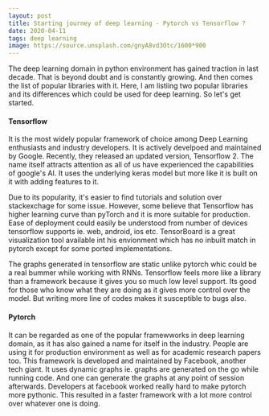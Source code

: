 ```yaml
---
layout: post
title: Starting journey of deep learning - Pytorch vs Tensorflow ?
date: 2020-04-11
tags: deep learning
image: https://source.unsplash.com/gnyA8vd3Otc/1600*900
---
```


The deep learning domain in python environment has gained traction in last decade. That is beyond doubt and is constantly growing. And then comes
the list of popular libraries with it. Here, I am listiing two popular libraries and its differences which could be used for deep learning.
So let's get started.

#### Tensorflow
It is the most widely popular framework of choice among Deep Learning enthusiasts and industry developers. It is actively develpoed and maintained by
Google. Recently, they released an updated version, Tensorflow 2. The name itself attracts attention as all of us have experienced the capabilities of google's AI. It uses the underlying keras model
but more like it is built on it with adding features to it. 

Due to its popularity, it's easier to find tutorials and solution over stackexchage for some issue. However,
some believe that Tensorflow has higher learning curve than pyTorch and it is more suitable for production. Ease of deployment could easily
be understood from number of devices tensorflow supports ie. web, android, ios etc. TensorBoard is a great visualization tool available
int his envionment which has no inbuilt match in pytorch except for some ported implementations.

The graphs generated in tensorflow are static unlike pytorch whic could be a real bummer while working with RNNs. Tensorflow feels more like
a library than a framework because it gives you so much low level support. Its good for those who know what they are doing as it gives more 
control over the model. But writing more line of codes makes it susceptible to bugs also.

#### Pytorch
It can be regarded as one of the popular framewworks in deep learning domain, as it has also gained a name for itself in the industry. People
are using it for production environment as well as for academic research papers too. This framework is developed and  maintained by Facebook, another
tech giant.
It uses dynamic graphs ie. graphs are generated on the go while running code. And one can generate the graphs at any point of session afterwards.
Developers at facebook worked really hard to make pytorch more pythonic. This resulted in a faster framework with a lot more control over whatever 
one is doing.
